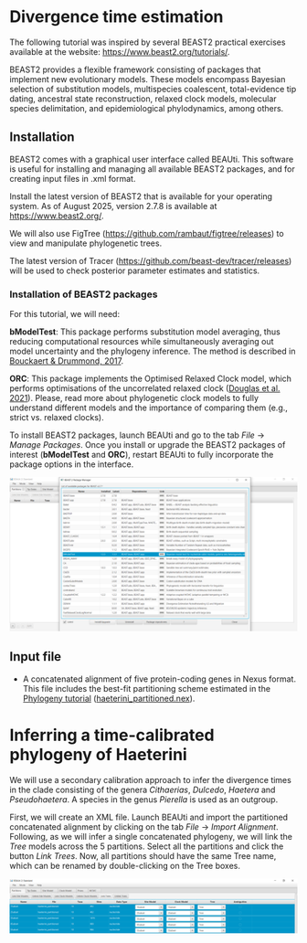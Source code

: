 # Divergence time estimation

The following tutorial was inspired by several BEAST2 practical exercises available at the website: https://www.beast2.org/tutorials/.

BEAST2 provides a flexible framework consisting of packages that implement new evolutionary models. These models encompass Bayesian selection of substitution models, multispecies coalescent, total-evidence tip dating, ancestral state reconstruction, relaxed clock models, molecular species delimitation, and epidemiological phylodynamics, among others.

## Installation

BEAST2 comes with a graphical user interface called BEAUti. This software is useful for installing and managing all available BEAST2 packages, and for creating input files in .xml format.

Install the latest version of BEAST2 that is available for your operating system. As of August 2025, version 2.7.8 is available at https://www.beast2.org/. 

We will also use FigTree (https://github.com/rambaut/figtree/releases) to view and manipulate phylogenetic trees.

The latest version of Tracer (https://github.com/beast-dev/tracer/releases) will be used to check posterior parameter estimates and statistics.

### Installation of BEAST2 packages

For this tutorial, we will need:

**bModelTest**: This package performs substitution model averaging, thus reducing computational resources while simultaneously averaging out model uncertainty and the phylogeny inference. The method is described in [Bouckaert & Drummond, 2017](https://doi.org/10.1186/s12862-017-0890-6).

**ORC**: This package implements the Optimised Relaxed Clock model, which performs optimisations of the uncorrelated relaxed clock ([Douglas et al. 2021](https://doi.org/10.1371/journal.pcbi.1008322)). Please, read more about phylogenetic clock models to fully understand different models and the importance of comparing them (e.g., strict vs. relaxed clocks).

To install BEAST2 packages, launch BEAUti and go to the tab *File* -> *Manage Packages*. Once you install or upgrade the BEAST2 packages of interest (**bModelTest** and **ORC**), restart BEAUti to fully incorporate the package options in the interface.

![BEAUti Package Manager](https://github.com/pavelm14/lab_miscellaneous/blob/main/molecular_clock/BEAUti_PackageManager.png)

## Input file

- A concatenated alignment of five protein-coding genes in Nexus format. This file includes the best-fit partitioning scheme estimated in the [Phylogeny tutorial](https://github.com/pavelm14/lab_miscellaneous/tree/main/phylogeny) ([haeterini_partitioned.nex](https://github.com/pavelm14/lab_miscellaneous/blob/main/molecular_clock/haeterini_partitioned.nex)).

# Inferring a time-calibrated phylogeny of Haeterini

We will use a secondary calibration approach to infer the divergence times in the clade consisting of the genera *Cithaerias*, *Dulcedo*, *Haetera* and *Pseudohaetera*. A species in the genus *Pierella* is used as an outgroup.

First, we will create an XML file. Launch BEAUti and import the partitioned concatenated alignment by clicking on the tab *File* -> *Import Alignment*. Following, as we will infer a single concatenated phylogeny, we will link the *Tree* models across the 5 partitions. Select all the partitions and click the button *Link Trees*. Now, all partitions should have the same Tree name, which can be renamed by double-clicking on the Tree boxes.

![BEAUti Link Trees](https://github.com/pavelm14/lab_miscellaneous/blob/main/molecular_clock/BEAUti_LinkTrees.png)
